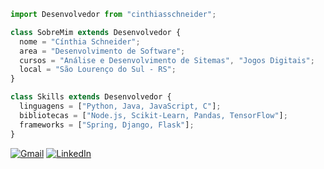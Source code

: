 ```js
import Desenvolvedor from "cinthiasschneider";

class SobreMim extends Desenvolvedor {
  nome = "Cínthia Schneider";
  area = "Desenvolvimento de Software";
  cursos = "Análise e Desenvolvimento de Sitemas", "Jogos Digitais";
  local = "São Lourenço do Sul - RS";
}

class Skills extends Desenvolvedor {
  linguagens = ["Python, Java, JavaScript, C"];
  bibliotecas = ["Node.js, Scikit-Learn, Pandas, TensorFlow"];
  frameworks = ["Spring, Django, Flask"];
}
```

<p align="left">
  <a href="#" title="Gmail">
  <img src="https://img.shields.io/badge/-Gmail-FF0000?style=flat-square&labelColor=FF0000&logo=gmail&logoColor=white&link=cinthia.scheunemann@gmail.comL" alt="Gmail" /></a>

  <a href="#" title="LinkedIn">
  <img src="https://img.shields.io/badge/-Linkedin-0e76a8?style=flat-square&logo=Linkedin&logoColor=white&link=cinthia-schneider" alt="LinkedIn"/></a>

</p>
